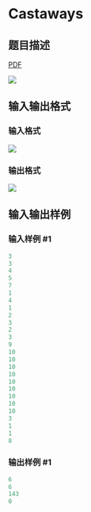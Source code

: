 # Castaways

## 题目描述

[problemUrl]: https://uva.onlinejudge.org/index.php?option=com_onlinejudge&Itemid=8&category=871&page=show_problem&problem=5030

[PDF](https://uva.onlinejudge.org/external/131/p13119.pdf)

![](https://cdn.luogu.com.cn/upload/vjudge_pic/UVA13119/a46b84f35c816f8ce581586670f4f1d40daaade2.png)

## 输入输出格式

### 输入格式

![](https://cdn.luogu.com.cn/upload/vjudge_pic/UVA13119/d9aa783ec6a32d305722e6847b251f47dcae02eb.png)

### 输出格式

![](https://cdn.luogu.com.cn/upload/vjudge_pic/UVA13119/606cc4e144b979d5b94e7db007e6168c4eefc1ff.png)

## 输入输出样例

### 输入样例 #1

```cpp
3
3
4
5
7
1
4
1
2
3
2
3
9
10
10
10
10
10
10
10
10
10
3
1
1
8
```


### 输出样例 #1

```cpp
6
6
143
0
```


